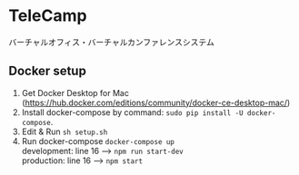 # TeleCamp

バーチャルオフィス・バーチャルカンファレンスシステム

## Docker setup

1. Get Docker Desktop for Mac (https://hub.docker.com/editions/community/docker-ce-desktop-mac/)
2. Install docker-compose by command: `sudo pip install -U docker-compose`.
3. Edit & Run `sh setup.sh`
4. Run docker-compose `docker-compose up`  
   development: line 16 --> `npm run start-dev`  
   production:  line 16 --> `npm start`
